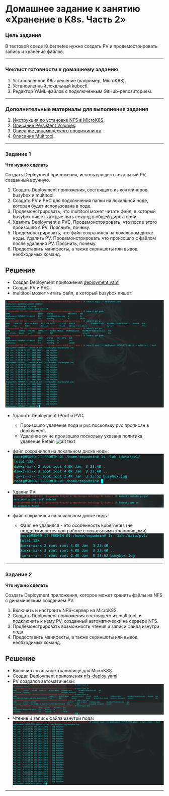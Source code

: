 # Домашнее задание к занятию «Хранение в K8s. Часть 2»

### Цель задания

В тестовой среде Kubernetes нужно создать PV и продемострировать запись и хранение файлов.

------

### Чеклист готовности к домашнему заданию

1. Установленное K8s-решение (например, MicroK8S).
2. Установленный локальный kubectl.
3. Редактор YAML-файлов с подключенным GitHub-репозиторием.

------

### Дополнительные материалы для выполнения задания

1. [Инструкция по установке NFS в MicroK8S](https://microk8s.io/docs/nfs). 
2. [Описание Persistent Volumes](https://kubernetes.io/docs/concepts/storage/persistent-volumes/). 
3. [Описание динамического провижининга](https://kubernetes.io/docs/concepts/storage/dynamic-provisioning/). 
4. [Описание Multitool](https://github.com/wbitt/Network-MultiTool).

------

### Задание 1

**Что нужно сделать**

Создать Deployment приложения, использующего локальный PV, созданный вручную.

1. Создать Deployment приложения, состоящего из контейнеров busybox и multitool.
2. Создать PV и PVC для подключения папки на локальной ноде, которая будет использована в поде.
3. Продемонстрировать, что multitool может читать файл, в который busybox пишет каждые пять секунд в общей директории. 
4. Удалить Deployment и PVC. Продемонстрировать, что после этого произошло с PV. Пояснить, почему.
5. Продемонстрировать, что файл сохранился на локальном диске ноды. Удалить PV.  Продемонстрировать что произошло с файлом после удаления PV. Пояснить, почему.
5. Предоставить манифесты, а также скриншоты или вывод необходимых команд.

## Решение

- Создал Deployment приложения [deployment.yaml](./deployment.yaml)
- Создал PV и PVC
- multitool может читать файл, в который busybox пишет:

![alt text](./src/image.png)

- Удалить Deployment (Pod) и PVC:
    - Произошло удаление пода и pvc поскольку pvc прописан в deployment. 
    - Удаление pv не произошло поскольку указана политика удаление Retain
![alt text](./src/image-1.png)

- файл сохранился на локальном диске ноды:
![alt text](./src/image-2.png)
- Удалил PV:
![alt text](./src/image-3.png)
- файл сохранился на локальном диске ноды:
    - Файл не удалился - это особенность kubernetes (не поддерживается при работе с локальными хранилищами)
![alt text](./src/image-4.png)

------

### Задание 2

**Что нужно сделать**

Создать Deployment приложения, которое может хранить файлы на NFS с динамическим созданием PV.

1. Включить и настроить NFS-сервер на MicroK8S.
2. Создать Deployment приложения состоящего из multitool, и подключить к нему PV, созданный автоматически на сервере NFS.
3. Продемонстрировать возможность чтения и записи файла изнутри пода. 
4. Предоставить манифесты, а также скриншоты или вывод необходимых команд.

## Решение

- Включил локальное хранилище для MicroK8S.
- Создал Deployment приложения [nfs-deploy.yaml](./nfs-deploy.yaml)
- PV создался автоматически:
![alt text](./src/image-5.png)
- Чтение и запись файла изнутри пода:
![alt text](./src/image-6.png)

------